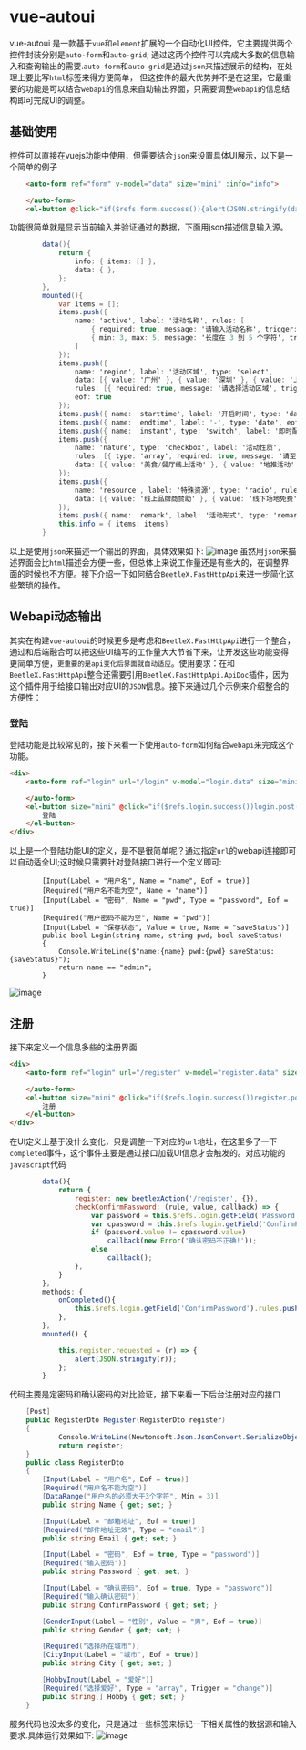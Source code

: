 # vue-autoui
vue-autoui 是一款基于`vue`和`element`扩展的一个自动化UI控件，它主要提供两个控件封装分别是`auto-form`和`auto-grid`;
通过这两个控件可以完成大多数的信息输入和查询输出的需要.`auto-form`和`auto-grid`是通过`json`来描述展示的结构，在处理上要比写`html`标签来得方便简单，
但这控件的最大优势并不是在这里，它最重要的功能是可以结合`webapi`的信息来自动输出界面，只需要调整`webapi`的信息结构即可完成UI的调整。
## 基础使用
控件可以直接在vuejs功能中使用，但需要结合`json`来设置具体UI展示，以下是一个简单的例子
``` html
    <auto-form ref="form" v-model="data" size="mini" :info="info">

    </auto-form>
    <el-button @click="if($refs.form.success()){alert(JSON.stringify(data))}">确定</el-button>
```
功能很简单就是显示当前输入并验证通过的数据，下面用json描述信息输入源。
``` csharp
        data(){         
            return {
                info: { items: [] },
                data: { },
            };
        },
        mounted(){
            var items = [];
            items.push({
                name: 'active', label: '活动名称', rules: [
                    { required: true, message: '请输入活动名称', trigger: 'blur' },
                    { min: 3, max: 5, message: '长度在 3 到 5 个字符', trigger: 'blur' }
                ]
            });
            items.push({
                name: 'region', label: '活动区域', type: 'select',
                data: [{ value: '广州' }, { value: '深圳' }, { value: '上海' }, { value: '北京' }],
                rules: [{ required: true, message: '请选择活动区域', trigger: 'change' }],
                eof: true
            });
            items.push({ name: 'starttime', label: '开启时间', type: 'date', rules: [{ type: 'date', required: true, message: '请选择日期', trigger: 'change' }] });
            items.push({ name: 'endtime', label: '-', type: 'date', eof: true, rules: [{ type: 'date', required: true, message: '请选择日期', trigger: 'change' }] });
            items.push({ name: 'instant', type: 'switch', label: '即时配送', eof: true });
            items.push({
                name: 'nature', type: 'checkbox', label: '活动性质',
                rules: [{ type: 'array', required: true, message: '请至少选择一个活动性质', trigger: 'change' }],
                data: [{ value: '美食/餐厅线上活动' }, { value: '地推活动' }, { value: '线下主题活动' }, { value: '单纯品牌暴光' }], eof: true
            });
            items.push({
                name: 'resource', label: '特殊资源', type: 'radio', rules: [{ required: true, message: '请选择活动资源', trigger: 'change' }],
                data: [{ value: '线上品牌商赞助' }, { value: '线下场地免费' }], eof: true
            });
            items.push({ name: 'remark', label: '活动形式', type: 'remark', rules: [{ required: true, message: '请填写活动形式', trigger: 'blur' }] })
            this.info = { items: items}
        }
```
以上是使用`json`来描述一个输出的界面，具体效果如下:
![image](https://user-images.githubusercontent.com/2564178/77047737-3b8f1b00-6a00-11ea-81e9-443e43347045.png)
虽然用`json`来描述界面会比`html`描述会方便一些，但总体上来说工作量还是有些大的，在调整界面的时候也不方便。接下介绍一下如何结合`BeetleX.FastHttpApi`来进一步简化这些繁琐的操作。
## Webapi动态输出
其实在构建`vue-autoui`的时候更多是考虑和`BeetleX.FastHttpApi`进行一个整合，通过和后端融合可以把这些UI编写的工作量大大节省下来，让开发这些功能变得更简单方便，`更重要的是api变化后界面就自动适应`。使用要求：在和`BeetleX.FastHttpApi`整合还需要引用`BeetleX.FastHttpApi.ApiDoc`插件，因为这个插件用于给接口输出对应UI的`JSON`信息。接下来通过几个示例来介绍整合的方便性：
### 登陆
登陆功能是比较常见的，接下来看一下使用`auto-form`如何结合`webapi`来完成这个功能。
``` html
<div>
    <auto-form ref="login" url="/login" v-model="login.data" size="mini">

    </auto-form>
    <el-button size="mini" @click="if($refs.login.success())login.post()">
        登陆
    </el-button>
</div>
```
以上是一个登陆功能UI的定义，是不是很简单呢？通过指定`url`的webapi连接即可以自动适全UI;这时候只需要针对登陆接口进行一个定义即可:
``` chsarp
        [Input(Label = "用户名", Name = "name", Eof = true)]
        [Required("用户名不能为空", Name = "name")]
        [Input(Label = "密码", Name = "pwd", Type = "password", Eof = true)]
        [Required("用户密码不能为空", Name = "pwd")]
        [Input(Label = "保存状态", Value = true, Name = "saveStatus")]
        public bool Login(string name, string pwd, bool saveStatus)
        {
            Console.WriteLine($"name:{name} pwd:{pwd} saveStatus:{saveStatus}");
            return name == "admin";
        }
```
![image](https://user-images.githubusercontent.com/2564178/77049214-a2adcf00-6a02-11ea-9072-71bd51b18d7a.png)

## 注册
接下来定义一个信息多些的注册界面
``` html
<div>
    <auto-form ref="login" url="/register" v-model="register.data" size="mini" @completed="onCompleted">

    </auto-form>
    <el-button size="mini" @click="if($refs.login.success())register.post()">
        注册
    </el-button>
</div>
```
在UI定义上基于没什么变化，只是调整一下对应的`url`地址，在这里多了一下`completed`事件，这个事件主要是通过接口加载UI信息才会触发的。对应功能的`javascript`代码
``` javascript
        data(){
            return {
                register: new beetlexAction('/register', {}),
                checkConfirmPassword: (rule, value, callback) => {
                    var password = this.$refs.login.getField('Password');
                    var cpassword = this.$refs.login.getField('ConfirmPassword');
                    if (password.value != cpassword.value)
                        callback(new Error('确认密码不正确!'));
                    else
                        callback();
                },
            }
        },
        methods: {
            onCompleted(){
                this.$refs.login.getField('ConfirmPassword').rules.push({ validator: this.checkConfirmPassword, trigger: 'blur' });
            },
        },
        mounted() {

            this.register.requested = (r) => {
                alert(JSON.stringify(r));
            };
        }
```
代码主要是定密码和确认密码的对比验证，接下来看一下后台注册对应的接口
``` csharp
    [Post]
    public RegisterDto Register(RegisterDto register)
    {
            Console.WriteLine(Newtonsoft.Json.JsonConvert.SerializeObject(register));
            return register;
    }
    public class RegisterDto
    {
        [Input(Label = "用户名", Eof = true)]
        [Required("用户名不能为空")]
        [DataRange("用户名的必须大于3个字符", Min = 3)]
        public string Name { get; set; }

        [Input(Label = "邮箱地址", Eof = true)]
        [Required("邮件地址无效", Type = "email")]
        public string Email { get; set; }

        [Input(Label = "密码", Eof = true, Type = "password")]
        [Required("输入密码")]
        public string Password { get; set; }

        [Input(Label = "确认密码", Eof = true, Type = "password")]
        [Required("输入确认密码")]
        public string ConfirmPassword { get; set; }

        [GenderInput(Label = "性别", Value = "男", Eof = true)]
        public string Gender { get; set; }

        [Required("选择所在城市")]
        [CityInput(Label = "城市", Eof = true)]
        public string City { get; set; }

        [HobbyInput(Label = "爱好")]
        [Required("选择爱好", Type = "array", Trigger = "change")]
        public string[] Hobby { get; set; }
    }
```
服务代码也没太多的变化，只是通过一些标签来标记一下相关属性的数据源和输入要求.具体运行效果如下:
![image](https://user-images.githubusercontent.com/2564178/77050037-156b7a00-6a04-11ea-8fda-ea9681ecc7a1.png)

